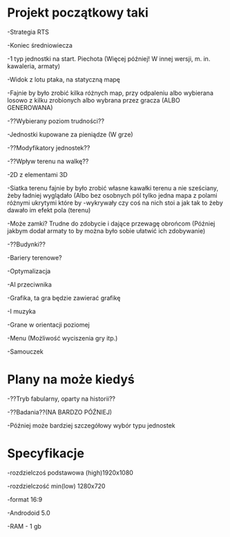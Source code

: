 # Projekt początkowy taki

-Strategia RTS

-Koniec średniowiecza

-1 typ jednostki na start. Piechota (Więcej później! W  innej wersji, m. in. kawaleria, armaty)

-Widok z lotu ptaka, na statyczną mapę

-Fajnie by było zrobić kilka różnych map, przy odpaleniu albo wybierana losowo z kilku zrobionych albo wybrana przez gracza (ALBO GENEROWANA)

-??Wybierany poziom trudności??

-Jednostki kupowane za pieniądze (W grze)

-??Modyfikatory jednostek??

-??Wpływ terenu na walkę??

-2D z elementami 3D

-Siatka terenu fajnie by było zrobić własne kawałki terenu a nie sześciany, żeby ładniej wyglądało (Albo bez osobnych pól tylko jedna mapa z polami różnymi ukrytymi które by -wykrywały czy coś na nich stoi a jak tak to żeby dawało im efekt pola (terenu)



-Może zamki? Trudne do zdobycie i dające przewagę obrońcom (Później jakbym dodał armaty to by można było sobie ułatwić ich zdobywanie)

-??Budynki??

-Bariery terenowe?

-Optymalizacja

-AI przeciwnika

-Grafika, ta gra będzie zawierać grafikę

-I muzyka

-Grane w orientacji poziomej

-Menu (Możliwość wyciszenia gry itp.)

-Samouczek


# Plany na może kiedyś 

-??Tryb fabularny, oparty na historii??

-??Badania??(NA BARDZO PÓŹNIEJ)

-Później może bardziej szczegółowy wybór typu jednostek


# Specyfikacje 

-rozdzielczoś podstawowa (high)1920x1080

-rozdzielczość min(low) 1280x720

-format 16:9

-Androdoid 5.0 

-RAM - 1 gb
